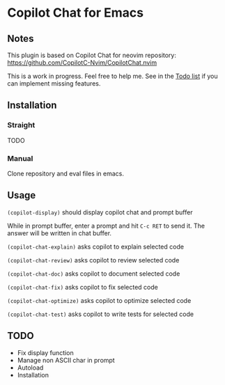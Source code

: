 # Copilot Chat for Emacs
## Notes
This plugin is based on Copilot Chat for neovim repository: https://github.com/CopilotC-Nvim/CopilotChat.nvim

This is a work in progress. Feel free to help me. See in the [Todo list](#TODO) if you can implement missing features.

## Installation
### Straight
TODO

### Manual
Clone repository and eval files in emacs.

## Usage
`(copilot-display)` should display copilot chat and prompt buffer

While in prompt buffer, enter a prompt and hit `C-c RET` to send it. The answer will be written in chat buffer.

`(copilot-chat-explain)` asks copilot to explain selected code

`(copilot-chat-review)` asks copilot to review selected code

`(copilot-chat-doc)` asks copilot to document selected code

`(copilot-chat-fix)` asks copilot to fix selected code

`(copilot-chat-optimize)` asks copilot to optimize selected code

`(copilot-chat-test)` asks copilot to write tests for selected code


## TODO
- Fix display function
- Manage non ASCII char in prompt
- Autoload
- Installation
